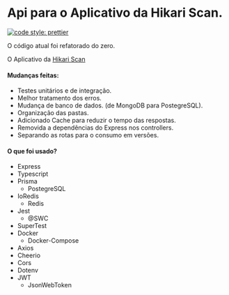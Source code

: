 # Api para o Aplicativo da Hikari Scan.

[![code style: prettier](https://img.shields.io/badge/code_style-prettier-ff69b4.svg?style=flat-square)](https://github.com/prettier/prettier)

O código atual foi refatorado do zero.

O Aplicativo da [Hikari Scan](https://play.google.com/store/apps/details?id=com.sd.hikariapp)

#### Mudanças feitas:

- Testes unitários e de integração.
- Melhor tratamento dos erros.
- Mudança de banco de dados. (de MongoDB para PostegreSQL).
- Organização das pastas.
- Adicionado Cache para reduzir o tempo das respostas.
- Removida a dependências do Express nos controllers.
- Separando as rotas para o consumo em versões.

#### O que foi usado?

- Express
- Typescript
- Prisma
  - PostegreSQL
- IoRedis
  - Redis
- Jest
  - @SWC
- SuperTest
- Docker
  - Docker-Compose
- Axios
- Cheerio
- Cors
- Dotenv
- JWT
  - JsonWebToken
